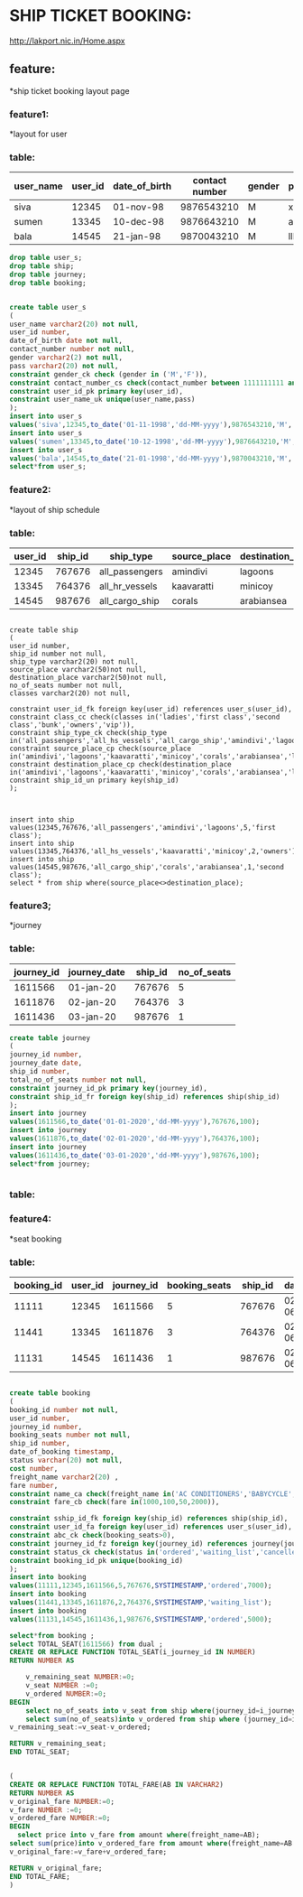 # SHIP TICKET BOOKING:

http://lakport.nic.in/Home.aspx

## feature:

*ship ticket booking layout page

### feature1:

*layout for user

### table:

| user_name | user_id | date_of_birth | contact number | gender | pass |
|-----------|---------|---------------|----------------|--------|------|
| siva      | 12345   | 01-nov-98     | 9876543210     | M      | xyx  |
| sumen     | 13345   | 10-dec-98     | 9876643210     | M      | aaa  |
| bala      | 14545   | 21-jan-98     | 9870043210     | M      | lll  |


``` sql
drop table user_s;
drop table ship;
drop table journey;
drop table booking;


create table user_s
(
user_name varchar2(20) not null,
user_id number,
date_of_birth date not null,
contact_number number not null,
gender varchar2(2) not null,
pass varchar2(20) not null,
constraint gender_ck check (gender in ('M','F')),
constraint contact_number_cs check(contact_number between 1111111111 and 9999999999 ),
constraint user_id_pk primary key(user_id),
constraint user_name_uk unique(user_name,pass)
);
insert into user_s 
values('siva',12345,to_date('01-11-1998','dd-MM-yyyy'),9876543210,'M','xyx');
insert into user_s 
values('sumen',13345,to_date('10-12-1998','dd-MM-yyyy'),9876643210,'M','aaa');
insert into user_s 
values('bala',14545,to_date('21-01-1998','dd-MM-yyyy'),9870043210,'M','lll');
select*from user_s;


`````


### feature2:

*layout of ship schedule

### table:

| user_id | ship_id | ship_type      | source_place | destination_place | total_no_of_seats | classes      |
|---------|---------|----------------|--------------|-------------------|-------------------|--------------|
| 12345   | 767676  | all_passengers | amindivi     | lagoons           | 100               | first_class  |
| 13345   | 764376  | all_hr_vessels | kaavaratti   | minicoy           | 50                | owners       |
| 14545   | 987676  | all_cargo_ship | corals       | arabiansea        | 150               | second_class |

~~~sql:

create table ship
(
user_id number,
ship_id number not null,
ship_type varchar2(20) not null,
source_place varchar2(50)not null,
destination_place varchar2(50)not null,
no_of_seats number not null,
classes varchar2(20) not null,

constraint user_id_fk foreign key(user_id) references user_s(user_id),
constraint class_cc check(classes in('ladies','first class','second class','bunk','owners','vip')),
constraint ship_type_ck check(ship_type in('all_passengers','all_hs_vessels','all_cargo_ship','amindivi','lagoons','kaavaratti','minicoy','corals','arabiansea','lakshadeepsea')),
constraint source_place_cp check(source_place in('amindivi','lagoons','kaavaratti','minicoy','corals','arabiansea','lakshadeepsea')),
constraint destination_place_cp check(destination_place in('amindivi','lagoons','kaavaratti','minicoy','corals','arabiansea','lakshadeepsea')),
constraint ship_id_un primary key(ship_id)
);



insert into ship 
values(12345,767676,'all_passengers','amindivi','lagoons',5,'first class');
insert into ship
values(13345,764376,'all_hs_vessels','kaavaratti','minicoy',2,'owners');
insert into ship 
values(14545,987676,'all_cargo_ship','corals','arabiansea',1,'second class');
select * from ship where(source_place<>destination_place);

~~~~

### feature3;
*journey

### table:

| journey_id | journey_date | ship_id | no_of_seats |
|------------|--------------|---------|-------------|
| 1611566    | 01-jan-20    | 767676  | 5           |
| 1611876    | 02-jan-20    | 764376  | 3           |
| 1611436    | 03-jan-20    | 987676  | 1           |

~~~sql
create table journey
(
journey_id number,
journey_date date,
ship_id number,
total_no_of_seats number not null,
constraint journey_id_pk primary key(journey_id),
constraint ship_id_fr foreign key(ship_id) references ship(ship_id)
);
insert into journey
values(1611566,to_date('01-01-2020','dd-MM-yyyy'),767676,100);
insert into journey
values(1611876,to_date('02-01-2020','dd-MM-yyyy'),764376,100);
insert into journey
values(1611436,to_date('03-01-2020','dd-MM-yyyy'),987676,100);
select*from journey;



~~~~

### table:


### feature4:
*seat booking

### table:

| booking_id | user_id | journey_id | booking_seats | ship_id | date_of_booking    | status       | cost |
|------------|---------|------------|---------------|---------|--------------------|--------------|------|
| 11111      | 12345   | 1611566    | 5             | 767676  | 02-jan-20 06:40:36 | ordered      | 7500 |
| 11441      | 13345   | 1611876    | 3             | 764376  | 02-jan-20 06:40:36 | waiting_list | null |
| 11131      | 14545   | 1611436    | 1             | 987676  | 02-jan-20 06:40:36 | ordered      | 5000 |

~~~sql

create table booking
(
booking_id number not null, 
user_id number,
journey_id number,
booking_seats number not null,
ship_id number,
date_of_booking timestamp,
status varchar(20) not null,
cost number,
freight_name varchar2(20) ,
fare number,
constraint name_ca check(freight_name in('AC CONDITIONERS','BABYCYCLE','COMPUTER_TABLE','CAR')),
constraint fare_cb check(fare in(1000,100,50,2000)),

constraint sship_id_fk foreign key(ship_id) references ship(ship_id),
constraint user_id_fa foreign key(user_id) references user_s(user_id),
constraint abc_ck check(booking_seats>0),
constraint journey_id_fz foreign key(journey_id) references journey(journey_id),
constraint status_ck check(status in('ordered','waiting_list','cancelled')),
constraint booking_id_pk unique(booking_id)
);
insert into booking
values(11111,12345,1611566,5,767676,SYSTIMESTAMP,'ordered',7000);
insert into booking 
values(11441,13345,1611876,2,764376,SYSTIMESTAMP,'waiting_list');
insert into booking
values(11131,14545,1611436,1,987676,SYSTIMESTAMP,'ordered',5000);

select*from booking ;
select TOTAL_SEAT(1611566) from dual ;
CREATE OR REPLACE FUNCTION TOTAL_SEAT(i_journey_id IN NUMBER)
RETURN NUMBER AS

    v_remaining_seat NUMBER:=0;
    v_seat NUMBER :=0;
    v_ordered NUMBER:=0;
BEGIN
    select no_of_seats into v_seat from ship where(journey_id=i_journey_id);
    select sum(no_of_seats)into v_ordered from ship where (journey_id=i_journey_id and status IN('ordered'));
v_remaining_seat:=v_seat-v_ordered;

RETURN v_remaining_seat;
END TOTAL_SEAT;


(
CREATE OR REPLACE FUNCTION TOTAL_FARE(AB IN VARCHAR2)
RETURN NUMBER AS
v_original_fare NUMBER:=0;
v_fare NUMBER :=0;
v_ordered_fare NUMBER:=0;
BEGIN
  select price into v_fare from amount where(freight_name=AB);
select sum(price)into v_ordered_fare from amount where(freight_name=AB and status IN('ordered'));
v_original_fare:=v_fare+v_ordered_fare;

RETURN v_original_fare;
END TOTAL_FARE;
)


